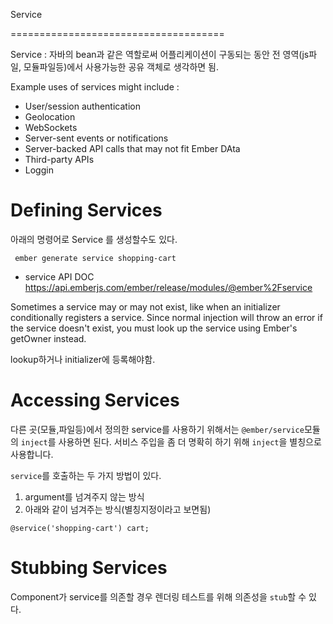 
Service


=====================================

Service : 자바의 bean과 같은 역할로써 어플리케이션이 구동되는 동안
전 영역(js파일, 모듈파일등)에서 사용가능한 공유 객체로 생각하면 됨.

Example uses of services might include :
- User/session authentication
- Geolocation
- WebSockets
- Server-sent events or notifications
- Server-backed API calls that may not fit Ember DAta
- Third-party APIs
- Loggin

# Defining Services


아래의 명령어로 Service 를 생성할수도 있다.
```
 ember generate service shopping-cart
```

- service API DOC 
https://api.emberjs.com/ember/release/modules/@ember%2Fservice


Sometimes a service may or may not exist, like when an initializer conditionally registers a service. Since normal injection will throw an error if the service doesn't exist, you must look up the service using Ember's getOwner instead.

lookup하거나 initializer에 등록해야함.


# Accessing Services

다른 곳(모듈,파일등)에서 정의한 service를 사용하기 위해서는 
`@ember/service`모듈의 `inject`를 사용하면 된다.
서비스 주입을 좀 더 명확히 하기 위해 `inject`을 별칭으로 사용합니다.

`service`를 호출하는 두 가지 방법이 있다.
1. argument를 넘겨주지 않는 방식
2. 아래와 같이 넘겨주는 방식(별칭지정이라고 보면됨)
```
@service('shopping-cart') cart;
```


# Stubbing Services

Component가 service를 의존할 경우 렌더링 테스트를 위해 의존성을 `stub`할 수 있다.

